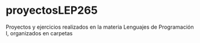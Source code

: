# proyectosLEP265
Proyectos y ejercicios realizados en la materia Lenguajes de Programación I, organizados en carpetas
